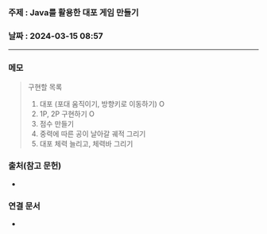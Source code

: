 ### 주제 : Java를 활용한 대포 게임 만들기

### 날짜 : 2024-03-15 08:57
----
### 메모
> 구현할 목록
> 1. 대포 (포대 움직이기, 방향키로 이동하기) O
> 2. 1P, 2P 구현하기 O
> 3. 점수 만들기
> 4. 중력에 따른 공이 날아갈 궤적 그리기
> 5. 대포 체력 늘리고, 체력바 그리기
>

### 출처(참고 문헌)
-

### 연결 문서
-
